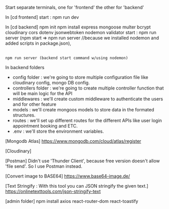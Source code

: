 



Start separate terminals, one for 'frontend' the other for 'backend'

In [cd frontend]
start : npm run dev


In [cd backend]
npm init
npm install express mongoose multer bcrypt cloudinary cors dotenv jsonwebtoken nodemon validator
start : npm run server (npm start => npm run server //because we installed nodemon and added scripts in package.json),<br><br>
```
npm run server (backend start command w/using nodemon)
```

In backend folders
* config folder : we're going to store multiple configuration file like cloudinary config, mongo DB config.
* controllers folder : we're going to create multiple controller function that will be main logic for the API 
* middlewares : we'll create custom middleware to authenticate the users and for other feature
* models : we'll create mongoos models to store data in the formated structures.
* routes : we'll set up different routes for the different APIs like user login appointment booking and ETC. 
* .env : we'll store the environment variables. 


[Mongodb Atlas]
https://www.mongodb.com/cloud/atlas/register

[Cloudinary]

[Postman]
Didn't use 'Thunder Client', because free version doesn't allow 'file send'. 
So I use Postman instead.

[Convert image to BASE64]
https://www.base64-image.de/

[Text Stringify : With this tool you can JSON stringify the given text.]
https://onlinetexttools.com/json-stringify-text



[admin folder]
npm install axios react-router-dom react-toastify